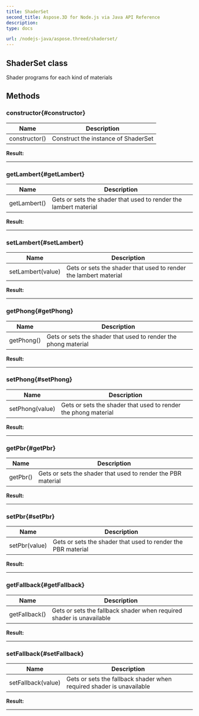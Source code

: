 ```yaml
---
title: ShaderSet 
second_title: Aspose.3D for Node.js via Java API Reference
description: 
type: docs

url: /nodejs-java/aspose.threed/shaderset/
---
```

## ShaderSet class

  Shader programs for each kind of materials


## Methods

### constructor{#constructor}

| Name | Description |
| --- | --- |
| constructor() | Construct the instance of ShaderSet | 

 **Result:**



---


### getLambert{#getLambert}

| Name | Description |
| --- | --- |
| getLambert() | Gets or sets the shader that used to render the lambert material | 

 **Result:**



---


### setLambert{#setLambert}

| Name | Description |
| --- | --- |
| setLambert(value) | Gets or sets the shader that used to render the lambert material | 

 **Result:**



---


### getPhong{#getPhong}

| Name | Description |
| --- | --- |
| getPhong() | Gets or sets the shader that used to render the phong material | 

 **Result:**



---


### setPhong{#setPhong}

| Name | Description |
| --- | --- |
| setPhong(value) | Gets or sets the shader that used to render the phong material | 

 **Result:**



---


### getPbr{#getPbr}

| Name | Description |
| --- | --- |
| getPbr() | Gets or sets the shader that used to render the PBR material | 

 **Result:**



---


### setPbr{#setPbr}

| Name | Description |
| --- | --- |
| setPbr(value) | Gets or sets the shader that used to render the PBR material | 

 **Result:**



---


### getFallback{#getFallback}

| Name | Description |
| --- | --- |
| getFallback() | Gets or sets the fallback shader when required shader is unavailable | 

 **Result:**



---


### setFallback{#setFallback}

| Name | Description |
| --- | --- |
| setFallback(value) | Gets or sets the fallback shader when required shader is unavailable | 

 **Result:**



---



